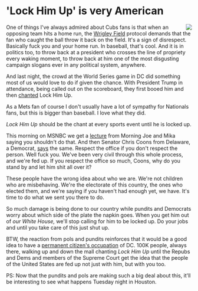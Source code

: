 # 'Lock Him Up' is very American
<img src="http://scripting.com/images/2017/09/26/colin.png" border="0" align="right">One of things I've always admired about Cubs fans is that when an opposing team hits a home run, the <a href="https://en.wikipedia.org/wiki/Wrigley_Field">Wrigley Field</a> protocol demands that the fan who caught the ball throw it back on the field. It's a sign of disrespect. Basically fuck you and your home run. In baseball, that's cool. And it is in politics too, to throw back at a president who crosses the line of propriety every waking moment, to throw back at him one of the most disgusting campaign slogans ever in any political system, anywhere. 

And last night, the crowd at the World Series game in DC did something most of us would love to do if given the chance. With President Trump in attendance, being called out on the scoreboard, they first booed him and then <a href="https://duckduckgo.com/?q=world+series+game+5+lock+him+up+2019&t=h_&ia=news&iar=news">chanted</a> Lock Him Up. 

As a Mets fan of course I don't usually have a lot of sympathy for Nationals fans, but this is bigger than baseball. I love what they did.  

<i>Lock Him Up</i> should be the chant at every sports event until he is locked up.

This morning on MSNBC we get a <a href="https://www.msnbc.com/morning-joe/watch/joe-lock-him-up-chants-are-un-american-72161349993">lecture</a> from Morning Joe and Mika saying you shouldn't do that. And then Senator Chris Coons from Delaware, a Democrat, <a href="https://thehill.com/homenews/senate/467698-democratic-senator-criticizes-crowd-booing-trump-the-office-of-the-president">says</a> the same. Respect the office if you don't respect the person. Well fuck you. We've been very civil through this whole process, and we're fed up. If you respect the office so much, Coons, why do you stand by and let him shit all over it?

These people have the wrong idea about who we are. We're not children who are misbehaving. We're the electorate of this country, the ones who elected them, and we're saying if you haven't had enough yet, we have. It's time to do what we sent you there to do.  

So much damage is being done to our country while pundits and Democrats worry about which side of the plate the napkin goes. When you get him out of <i>our White House, </i>we'll stop calling for him to be locked up. Do your jobs and until you take care of this just shut up. 

BTW, the reaction from pols and pundits reinforces that it would be a good idea to have a <a href="http://scripting.com/2019/10/21/140215.html">permanent citizen's occupation</a> of DC. 100K people, always there, walking up and down the mall chanting <i>Lock Him Up</i> until the Repubs and Dems and members of the Supreme Court get the idea that the people of the United States are fed up not just with him, but with you too. 

PS: Now that the pundits and pols are making such a big deal about this, it'll be interesting to see what happens Tuesday night in Houston. 

